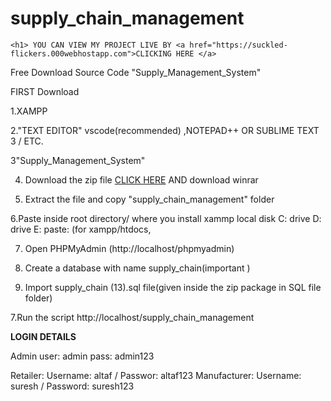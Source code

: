 # supply_chain_management
    <h1> YOU CAN VIEW MY PROJECT LIVE BY <a href="https://suckled-flickers.000webhostapp.com">CLICKING HERE </a>
Free Download Source Code "Supply_Management_System"

FIRST Download

1.XAMPP

2."TEXT EDITOR" vscode(recommended) ,NOTEPAD++ OR SUBLIME TEXT 3 / ETC.

3"Supply_Management_System"

4. Download the zip file <a href="https://github.com/shajmil/supply_chain_management/archive/refs/heads/main.zip">CLICK HERE</a>    AND download winrar

5. Extract the file and copy "supply_chain_management" folder

6.Paste inside root directory/ where you install xammp local disk C: drive D: drive E: paste: (for xampp/htdocs, 

7. Open PHPMyAdmin (http://localhost/phpmyadmin)

8. Create a database with name supply_chain(important )

6. Import supply_chain (13).sql file(given inside the zip package in SQL file folder)

7.Run the script http://localhost/supply_chain_management


**LOGIN DETAILS** 

Admin
user: admin
pass: admin123

Retailer: Username: altaf / Passwor: altaf123 Manufacturer: Username: suresh / Password: suresh123

